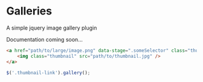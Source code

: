 Galleries
=========

A simple jquery image gallery plugin


Documentation coming soon...

```HTML
<a href="path/to/large/image.png" data-stage=".someSelector" class="thumbnail-link">
    <img class="thumbnail" src="path/to/thumbnail.jpg" />
</a>
```

```javascript
$('.thumbnail-link').gallery();
```
